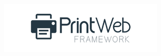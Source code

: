 ![Print Web Framework](https://raw.githubusercontent.com/luizventurote/print-web/master/design/PrintWeb-Framework.png)
